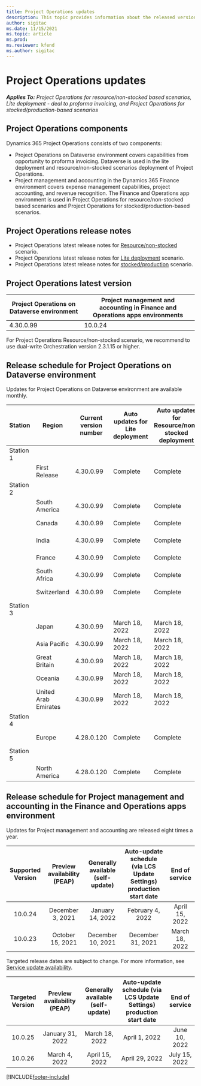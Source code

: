 ```yaml
---
title: Project Operations updates
description: This topic provides information about the released versions of Dynamics 365 Project Operations.
author: sigitac
ms.date: 11/15/2021
ms.topic: article
ms.prod:
ms.reviewer: kfend 
ms.author: sigitac
---
```


# Project Operations updates

_**Applies To:** Project Operations for resource/non-stocked based scenarios, Lite deployment - deal to proforma invoicing, and Project Operations for stocked/production-based scenarios_



## Project Operations components

Dynamics 365 Project Operations consists of two components:

- Project Operations on Dataverse environment covers capabilities from opportunity to proforma invoicing. Dataverse is used in the lite deployment and resource/non-stocked scenarios deployment of Project Operations.
- Project management and accounting in the Dynamics 365 Finance environment covers expense management capabilities, project accounting, and revenue recognition. The Finance and Operations app environment is used in Project Operations for resource/non-stocked based scenarios and Project Operations for stocked/production-based scenarios.

## Project Operations release notes
- Project Operations latest release notes for [Resource/non-stocked](whats-new-mar-2022-resource-based.md) scenario.
- Project Operations latest release notes for [Lite deployment](../pro/whats-new/whats-new-mar-2022-lite.md) scenario.
- Project Operations latest release notes for [stocked/production](../prod-pma/whats-new/whats-new-oct-2021-stocked.md) scenario.

## Project Operations latest version

| Project Operations on Dataverse environment | Project management and accounting in Finance and Operations apps environments | 
| --- | --- |
| 4.30.0.99 | 10.0.24 |

For Project Operations Resource/non-stocked scenario, we recommend to use dual-write Orchestration version 2.3.1.15 or higher.

## Release schedule for Project Operations on Dataverse environment

Updates for Project Operations on Dataverse environment are available monthly. 

| Station | Region | Current version number | Auto updates for Lite deployment | Auto updates for Resource/non-stocked deployment | Next version number | Next version generally available |
|-----------|-----------------------|-----------------|--------------------|---------------------|---------------------|---------------------|
| Station 1 |   &nbsp;              |    &nbsp;       | &nbsp;             |      &nbsp;         |      &nbsp;         |      &nbsp;         |
|   &nbsp;  | First Release         |  4.30.0.99      | Complete           | Complete            | TBD                 | April 1, 2022       |
| Station 2 |   &nbsp;              |    &nbsp;       | &nbsp;             |      &nbsp;         |      &nbsp;         |      &nbsp;         |
|   &nbsp;  | South America         |  4.30.0.99      | Complete           | Complete            | TBD                 | April 8, 2022       |
|   &nbsp;  | Canada                |  4.30.0.99      | Complete           | Complete            | TBD                 | April 8, 2022       |
|   &nbsp;  | India                 |  4.30.0.99      | Complete           | Complete            | TBD                 | April 8, 2022       |
|   &nbsp;  | France                |  4.30.0.99      | Complete           | Complete            | TBD                 | April 8, 2022       |
|   &nbsp;  | South Africa          |  4.30.0.99      | Complete           | Complete            | TBD                 | April 8, 2022       |
|   &nbsp;  | Switzerland           |  4.30.0.99      | Complete           | Complete            | TBD                 | April 8, 2022       |
| Station 3 |      &nbsp;           |     &nbsp;      |     &nbsp;         |      &nbsp;         |      &nbsp;         |      &nbsp;         |
|   &nbsp;  | Japan                 |  4.30.0.99      | March 18, 2022     | March 18, 2022      | TBD                 | April 15, 2022      |
|   &nbsp;  | Asia Pacific          |  4.30.0.99      | March 18, 2022     | March 18, 2022      | TBD                 | April 15, 2022      |
|   &nbsp;  | Great Britain         |  4.30.0.99      | March 18, 2022     | March 18, 2022      | TBD                 | April 15, 2022      |
|   &nbsp;  | Oceania               |  4.30.0.99      | March 18, 2022     | March 18, 2022      | TBD                 | April 15, 2022      |
|   &nbsp;  | United Arab Emirates  |  4.30.0.99      | March 18, 2022     | March 18, 2022      | TBD                 | April 15, 2022      |
| Station 4 |     &nbsp;            |     &nbsp;      |     &nbsp;         |      &nbsp;         |      &nbsp;         |      &nbsp;         |
|   &nbsp;  | Europe                |  4.28.0.120     | Complete           | Complete            | 4.30.0.99           | March 18, 2022      |
| Station 5 |     &nbsp;            |     &nbsp;      |     &nbsp;         |      &nbsp;         |      &nbsp;         |      &nbsp;         |
|   &nbsp;  | North America         |  4.28.0.120     | Complete           | Complete            | 4.30.0.99           | March 25, 2022      |

## Release schedule for Project management and accounting in the Finance and Operations apps environment

Updates for Project management and accounting are released eight times a year.

|Supported Version| Preview availability (PEAP) | Generally available (self-update) | Auto-update schedule (via LCS Update Settings) production start date |   End of service   |
|:---------------:|:---------------------------:|:---------------------------------:|:--------------------------------------------------------------------:|:------------------:|
|     10.0.24     |      December 3, 2021       |        January 14, 2022           |                          February 4, 2022                            | April 15, 2022     |
|     10.0.23     |      October 15, 2021       |        December 10, 2021          |                          December 31, 2021                           | March 18, 2022     |

Targeted release dates are subject to change. For more information, see [Service update availability](/dynamics365/fin-ops-core/fin-ops/get-started/public-preview-releases?toc=%2fdynamics365%2ffinance%2ftoc.json).

|Targeted Version | Preview availability (PEAP) | Generally available (self-update) | Auto-update schedule (via LCS Update Settings) production start date |   End of service   |
|:---------------:|:---------------------------:|:---------------------------------:|:--------------------------------------------------------------------:|:------------------:|
|     10.0.25     |      January 31, 2022       |        March 18, 2022             |                          April 1, 2022                               | June 10, 2022      |
|     10.0.26     |      March 4, 2022          |        April 15, 2022             |                          April 29, 2022                              | July 15, 2022      |
[!INCLUDE[footer-include](../includes/footer-banner.md)]
